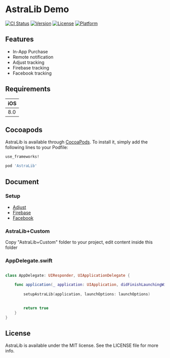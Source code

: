 # AstraLib Demo

[![CI Status](https://img.shields.io/travis/vancungtruong/AstraLib.svg?style=flat)](https://travis-ci.org/vancungtruong/AstraLib)
[![Version](https://img.shields.io/cocoapods/v/AstraLib.svg?style=flat)](https://cocoapods.org/pods/AstraLib)
[![License](https://img.shields.io/cocoapods/l/AstraLib.svg?style=flat)](https://cocoapods.org/pods/AstraLib)
[![Platform](https://img.shields.io/cocoapods/p/AstraLib.svg?style=flat)](https://cocoapods.org/pods/AstraLib)


## Features

- In-App Purchase
- Remote notification
- Adjust tracking
- Firebase tracking
- Facebook tracking


## Requirements

| iOS |
| --- |
| 8.0 |


## Cocoapods

AstraLib is available through [CocoaPods](https://cocoapods.org). To install
it, simply add the following lines to your Podfile:

```ruby
use_frameworks!

pod 'AstraLib'
```

## Document

### Setup 

- [Adjust](https://github.com/adjust/ios_sdk)
- [Firebase](https://firebase.google.com/docs/analytics/get-started?platform=ios)
- [Facebook](https://developers.facebook.com/docs/app-events/getting-started-app-events-ios)

### AstraLib+Custom

Copy "AstraLib+Custom" folder to your project, edit content inside this folder

### AppDelegate.swift

```swift

class AppDelegate: UIResponder, UIApplicationDelegate { 

    func application(_ application: UIApplication, didFinishLaunchingWithOptions launchOptions: [UIApplication.LaunchOptionsKey: Any]?) -> Bool {
        
        setupAstraLib(application, launchOptions: launchOptions)

        
        return true
    }
}

```

## License

AstraLib is available under the MIT license. See the LICENSE file for more info.
